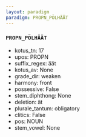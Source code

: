 ```yaml
---
layout: paradigm
paradigm: PROPN_PÖLHÄÄT
---
```

### ` PROPN_PÖLHÄÄT `


* kotus_tn: 17
* upos: PROPN
* suffix_regex: äät
* kotus_av: None
* grade_dir: weaken
* harmony: front
* possessive: False
* stem_diphthong: None
* deletion: ät
* plurale_tantum: obligatory
* clitics: False
* pos: NOUN
* stem_vowel: None
